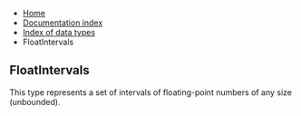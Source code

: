 <ul class="breadcrumb">
    <li><a href="">Home</a></li>
    <li><a href="documentation">Documentation index</a></li>
    <li><a href="types/">Index of data types</a></li>
    <li>FloatIntervals</li>
</ul>

## FloatIntervals

This type represents a set of intervals of floating-point numbers of any size (unbounded).
